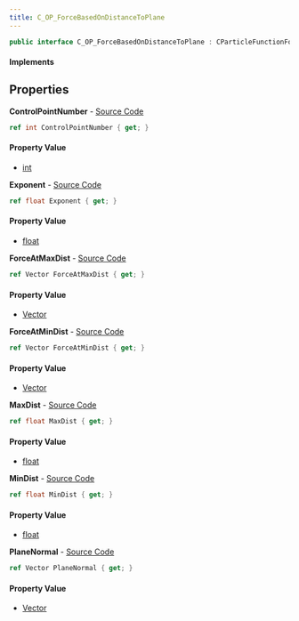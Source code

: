 ```yaml
---
title: C_OP_ForceBasedOnDistanceToPlane
---
```


```csharp
public interface C_OP_ForceBasedOnDistanceToPlane : CParticleFunctionForce, CParticleFunction, ISchemaClass<CParticleFunction>, ISchemaClass<CParticleFunctionForce>, ISchemaClass<C_OP_ForceBasedOnDistanceToPlane>, ISchemaField, ISchemaClass, INativeHandle
```

#### Implements

## Properties

**ControlPointNumber** - [Source Code](https://github.com/swiftly-solution/swiftlys2/blob/main/managed/src/SwiftlyS2.Generated/Schemas/Interfaces/C_OP_ForceBasedOnDistanceToPlane.cs#L26)

```csharp
ref int ControlPointNumber { get; }
```

#### Property Value

- [int](https://learn.microsoft.com/dotnet/api/system.int32)

**Exponent** - [Source Code](https://github.com/swiftly-solution/swiftlys2/blob/main/managed/src/SwiftlyS2.Generated/Schemas/Interfaces/C_OP_ForceBasedOnDistanceToPlane.cs#L28)

```csharp
ref float Exponent { get; }
```

#### Property Value

- [float](https://learn.microsoft.com/dotnet/api/system.single)

**ForceAtMaxDist** - [Source Code](https://github.com/swiftly-solution/swiftlys2/blob/main/managed/src/SwiftlyS2.Generated/Schemas/Interfaces/C_OP_ForceBasedOnDistanceToPlane.cs#L22)

```csharp
ref Vector ForceAtMaxDist { get; }
```

#### Property Value

- [Vector](/docs/api/shared/natives/vector)

**ForceAtMinDist** - [Source Code](https://github.com/swiftly-solution/swiftlys2/blob/main/managed/src/SwiftlyS2.Generated/Schemas/Interfaces/C_OP_ForceBasedOnDistanceToPlane.cs#L18)

```csharp
ref Vector ForceAtMinDist { get; }
```

#### Property Value

- [Vector](/docs/api/shared/natives/vector)

**MaxDist** - [Source Code](https://github.com/swiftly-solution/swiftlys2/blob/main/managed/src/SwiftlyS2.Generated/Schemas/Interfaces/C_OP_ForceBasedOnDistanceToPlane.cs#L20)

```csharp
ref float MaxDist { get; }
```

#### Property Value

- [float](https://learn.microsoft.com/dotnet/api/system.single)

**MinDist** - [Source Code](https://github.com/swiftly-solution/swiftlys2/blob/main/managed/src/SwiftlyS2.Generated/Schemas/Interfaces/C_OP_ForceBasedOnDistanceToPlane.cs#L16)

```csharp
ref float MinDist { get; }
```

#### Property Value

- [float](https://learn.microsoft.com/dotnet/api/system.single)

**PlaneNormal** - [Source Code](https://github.com/swiftly-solution/swiftlys2/blob/main/managed/src/SwiftlyS2.Generated/Schemas/Interfaces/C_OP_ForceBasedOnDistanceToPlane.cs#L24)

```csharp
ref Vector PlaneNormal { get; }
```

#### Property Value

- [Vector](/docs/api/shared/natives/vector)

